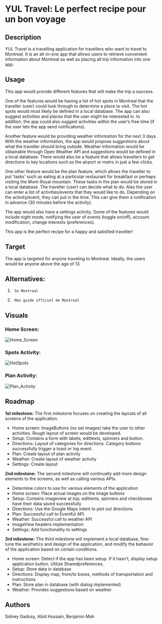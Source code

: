 # YUL Travel: Le perfect recipe pour un bon voyage

## Description
YUL Travel is a travelling application for travellers who want to travel to 
Montreal. It is an all-in-one app that allows users to retrieve convenient 
information about Montreal as well as placing all trip information into one app.

## Usage
This app would provide different features that will make the trip a success. 

One of the features would be having a list of hot spots in Montreal that the 
traveller (user) could look through to determine a place to visit. The hot spots
would most likely be defined in a local database. The app can also suggest 
activities and places that the user might be interested in. In addition, the app 
could also suggest activities within the user’s free time (if the user lets the 
app send notifications).

Another feature would be providing weather information for the next 3 days. With
the weather information, the app would propose suggestions about what the 
traveller should bring outside. Weather information would be obtainable through 
Open Weather API and suggestions would be defined in a local database.
There would also be a feature that allows travellers to get directions to key 
locations such as the airport or metro in just a few clicks.

One other feature would be the plan feature, which allows the traveller to put 
‘tasks’ such as eating at a particular restaurant for breakfast or perhaps 
visiting the Mont-Royal mountain. These tasks in the plan would be stored in a 
local database. The traveller (user) can decide what to do. Also the user can 
enter a list of activities/events that they would like to do. Depending on the 
activity/event, they can put in the time. This can give them a notification in 
advance (30 minutes before the activity).

The app would also have a settings activity. Some of the features would include 
night mode, notifying the user of events (toggle on/off), account modification, 
change interests (preferences).

This app is the perfect recipe for a happy and satisfied traveller!

## Target
The app is targeted for anyone traveling to Montreal. Ideally, the users would 
be anyone above the age of 13.

## Alternatives:
1.  	So Montreal
2.  	Mon guide officiel de Montreal

## Visuals
### Home Screen:
![Home_Screen](/uploads/6cc507dd07f5a63a1a1a0d40be46c20f/Home_Screen.PNG)
### Spots Activity:
![HotSpots](/uploads/bcc66a80ddf1dfee7488334352c0955b/HotSpots.PNG)
### Plan Activity:
![Plan_Activity](/uploads/ec9de3fc003f2ea3e07bbaccee84fae4/Plan_Activity.PNG)

## Roadmap
**1st milestone:** The first milestone focuses on creating the layouts of all
screens of the application.
* Home screen: ImageButtons (no set images) take the user to other activities.
Rough layout of screen would be developed.
* Setup: Contains a form with labels, edittexts, spinners and button.
* Directions: Layout of categories for directions. Category buttons successfully
trigger a toast or log event.
* Plan: Create layout of plan activity
* Weather: Create layout of weather activity
* Settings: Create layout

**2nd milestone:** The second milestone will continually add more design
elements to the screens, as well as calling various APIs.
* Determine colors to use for various elements of the application
* Home screen: Place actual images on the image buttons
* Setup: Contains imageview at top; edittexts, spinners and checkboxes have 
their data saved successfully
* Directions: Use the Google Maps intent to plot out directions
* Plan: Successful call to Eventful API.
* Weather: Successful call to weather API
* ImageView headers implementation
* Settings: Add functionality to settings

**3rd milestone:** The third milestone will implement a local database,
fine-tune the aesthetics and design of the application, and modify the
behavior of the application based on certain conditions.
* Home screen: Detect if the app has been setup. If it hasn’t, display setup 
application button. Utilize Sharedpreferences.
* Setup: Store data in database
* Directions: Display map, from/to boxes, methods of transportation and 
instructions
* Plan: Store plan in database (with dialog implemented)
* Weather: Provides suggestions based on weather

## Authors
Sidney Gadosy, Abid Hussain, Benjamin Mah 
